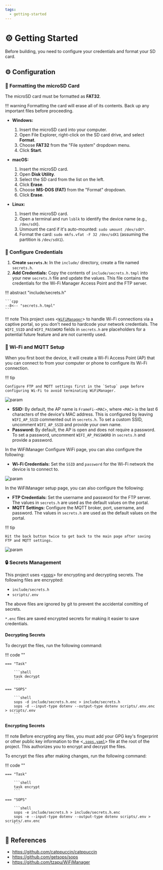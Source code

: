 ```yaml
---
tags:
  - getting-started
---
```

# :gear: Getting Started

Before building, you need to configure your credentials and format your SD card.

## :gear: Configuration

### :floppy_disk: Formatting the microSD Card

The microSD card must be formatted as **FAT32**.

!!! warning
    Formatting the card will erase all of its contents. Back up any important files before proceeding.

- **Windows:**
    1.  Insert the microSD card into your computer.
    2.  Open File Explorer, right-click on the SD card drive, and select **Format**.
    3.  Choose **FAT32** from the "File system" dropdown menu.
    4.  Click **Start**.

- **macOS:**
    1.  Insert the microSD card.
    2.  Open **Disk Utility**.
    3.  Select the SD card from the list on the left.
    4.  Click **Erase**.
    5.  Choose **MS-DOS (FAT)** from the "Format" dropdown.
    6.  Click **Erase**.

- **Linux:**
    1.  Insert the microSD card.
    2.  Open a terminal and run `lsblk` to identify the device name (e.g., `/dev/sdX`).
    3.  Unmount the card if it's auto-mounted: `sudo umount /dev/sdX*`.
    4.  Format the card: `sudo mkfs.vfat -F 32 /dev/sdX1` (assuming the partition is `/dev/sdX1`).

### :key: Configure Credentials

1.  **Create `secrets.h`:** In the `include/` directory, create a file named `secrets.h`.
2.  **Add Credentials:** Copy the contents of `include/secrets.h.tmpl` into your new `secrets.h` file and update the values. This file contains the credentials for the Wi-Fi Manager Access Point and the FTP server.

!!! abstract "include/secrets.h"

    ```cpp
    --8<-- "secrets.h.tmpl"
    ```
    
!!! note
    This project uses <[`WiFiManager`][1]> to handle Wi-Fi connections via a captive portal, so you don't need to hardcode your network credentials. The `WIFI_SSID` and `WIFI_PASSWORD` fields in `secrets.h` are placeholders for a potential future feature and are not currently used.

### :satellite: Wi-Fi and MQTT Setup

When you first boot the device, it will create a Wi-Fi Access Point (AP) that you can connect to from your computer or phone to configure its Wi-Fi connection.

!!! tip

    Configure FTP and MQTT settings first in the `Setup` page before configuring Wi-Fi to avoid terminating WiFiManager.

![param](./assets/images/main.png)

-   **SSID:** By default, the AP name is `FrameFi-<MAC>`, where `<MAC>` is the last 6 characters of the device's MAC address. This is configured by leaving `WIFI_AP_SSID` commented out in `secrets.h`. To set a custom SSID, uncomment `WIFI_AP_SSID` and provide your own name.
-   **Password:** By default, the AP is open and does not require a password. To set a password, uncomment `WIFI_AP_PASSWORD` in `secrets.h` and provide a password.

In the WiFiManager Configure WiFi page, you can also configure the following:

- **Wi-Fi Credentials:** Set the `SSID` and `password` for the Wi-Fi network the device is to connect to. 

![param](./assets/images/wifi.png)

In the WiFiManager setup page, you can also configure the following:

- **FTP Credentials:** Set the username and password for the FTP server. The values in `secrets.h` are used as the default values on the portal.
- **MQTT Settings:** Configure the MQTT broker, port, username, and password. The values in `secrets.h` are used as the default values on the portal.

!!! tip

    Hit the back button twice to get back to the main page after saving FTP and MQTT settings.
    
![param](./assets/images/param.png)

### :lock: Secrets Management

This project uses <[sops][2]> for encrypting and decrypting secrets. The following files are encrypted:

- `include/secrets.h`
- `scripts/.env`

The above files are ignored by git to prevent the accidental comitting of secrets.

`*.enc` files are saved encrypted secrets for making it easier to save credentials.

#### Decrypting Secrets

To decrypt the files, run the following command:

!!! code ""

    === "Task"
    
        ```shell
        task decrypt
        ```
        
    === "SOPS"
    
        ```shell
        sops -d include/secrets.h.enc > include/secrets.h
        sops -d --input-type dotenv --output-type dotenv scripts/.env.enc > scripts/.env
        ```

#### Encrypting Secrets

!!! note
    Before encrypting any files, you must add your GPG key's fingerprint or other public key information to the <[`.sops.yaml`][3]> file at the root of the project. This authorizes you to encrypt and decrypt the files.

To encrypt the files after making changes, run the following command:

!!! code ""

    === "Task"
    
        ```shell
        task encrypt
        ```
        
    === "SOPS"
    
        ```shell
        sops -e include/secrets.h > include/secrets.h.enc
        sops -e --input-type dotenv --output-type dotenv scripts/.env > scripts/.env.enc
        ```

## :link: References

- <https://github.com/catppuccin/catppuccin>
- <https://github.com/getsops/sops>
- <https://github.com/tzapu/WiFiManager>

[1]: <https://github.com/tzapu/WiFiManager>
[2]: <https://github.com/getsops/sops>
[3]: <https://getsops.io/docs/#using-sopsyaml-conf-to-select-kms-pgp-and-age-for-new-files>
